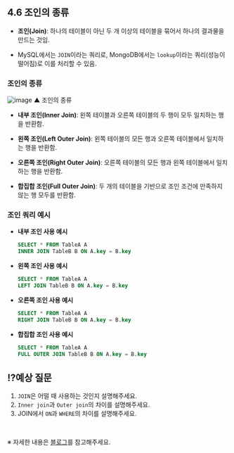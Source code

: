 ## 4.6 조인의 종류

- **조인(Join)**: 하나의 테이블이 아닌 두 개 이상의 테이블을 묶어서 하나의 결과물을 만드는 것임.

- MySQL에서는 `JOIN`이라는 쿼리로, MongoDB에서는 `lookup`이라는 쿼리(성능이 떨어짐)로 이를 처리할 수 있음.

### 조인의 종류
![image](https://github.com/user-attachments/assets/f1a78520-ccc3-4ac5-91d2-f040fe3d9f71)
▲ 조인의 종류

- **내부 조인(Inner Join)**: 왼쪽 테이블과 오른쪽 테이블의 두 행이 모두 일치하는 행을 반환함.

- **왼쪽 조인(Left Outer Join)**: 왼쪽 테이블의 모든 행과 오른쪽 테이블에서 일치하는 행을 반환함.

- **오른쪽 조인(Right Outer Join)**: 오른쪽 테이블의 모든 행과 왼쪽 테이블에서 일치하는 행을 반환함.

- **합집합 조인(Full Outer Join)**: 두 개의 테이블을 기반으로 조인 조건에 만족하지 않는 행 모두를 반환함.

### 조인 쿼리 예시
- **내부 조인 사용 예시**

  ```sql
  SELECT * FROM TableA A
  INNER JOIN TableB B ON A.key = B.key
  ```
- **왼쪽 조인 사용 예시**

  ```sql
  SELECT * FROM TableA A
  LEFT JOIN TableB B ON A.key = B.key
  ```
- **오른쪽 조인 사용 예시**

  ```sql
  SELECT * FROM TableA A
  RIGHT JOIN TableB B ON A.key = B.key
  ```
- **합집합 조인 사용 예시**

  ```sql
  SELECT * FROM TableA A
  FULL OUTER JOIN TableB B ON A.key = B.key
  ```

## ⁉️예상 질문

1. `JOIN`은 어떨 때 사용하는 것인지 설명해주세요.
2. `Inner join`과 `Outer join`의 차이를 설명해주세요.
3. JOIN에서 `ON`과 `WHERE`의 차이를 설명해주세요.

&nbsp;

※ 자세한 내용은 [블로그](https://mandusitstudy.tistory.com/315)를 참고해주세요.